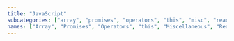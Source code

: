 ```yaml
---
title: "JavaScript"
subcategories: ["array", "promises", "operators", "this", "misc", "react"]
names: ["Array", "Promises", "Operators", "this", "Miscellaneous", "React"]
---
```

